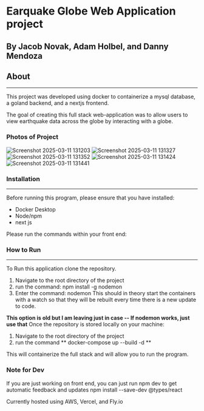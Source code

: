 # Earquake Globe Web Application project
## By Jacob Novak, Adam Holbel, and Danny Mendoza

## About
----
This project was developed using docker to containerize a mysql database, a goland backend, and a nextjs frontend.

The goal of creating this full stack web-application was to allow users to view earthquake data across the globe by interacting with a globe.
### Photos of Project
![Screenshot 2025-03-11 131203](https://github.com/user-attachments/assets/b6d8b648-d65c-4ef2-a3ca-477e88e26878)
![Screenshot 2025-03-11 131327](https://github.com/user-attachments/assets/ec9b8ed7-c980-4a4c-92f5-69a9e7bd1b43)
![Screenshot 2025-03-11 131352](https://github.com/user-attachments/assets/a750298f-24b2-4a31-8920-879f917435b7)
![Screenshot 2025-03-11 131424](https://github.com/user-attachments/assets/31b0273e-396c-46e9-9ad9-c4d5bb4e3240)
![Screenshot 2025-03-11 131441](https://github.com/user-attachments/assets/f20a1731-5897-4acd-a6d2-aac3069540f3)


### Installation
----
Before running this program, please ensure that you have installed:
- Docker Desktop
- Node/npm
- next js

Please run the commands within your front end:

### How to Run
----
To Run this application clone the repository.


 1. Navigate to the root directory of the project
 2. run the command: npm install -g nodemon
 3. Enter the command: nodemon
 This should in theory start the containers with a watch so that they will be rebuilt every time there is a new update to code.

**This option is old but I am leaving just in case -- If nodemon works, just use that**
Once the repository is stored locally on your machine:
1. Navigate to the root directory of the project
2. run the command ** docker-compose up --build -d **

This will containerize the full stack and will allow you to run the program.


### Note for Dev
If you are just working on front end, you can just run npm dev to get automatic feedback and updates
npm install --save-dev @types/react


Currently hosted using AWS, Vercel, and Fly.io
